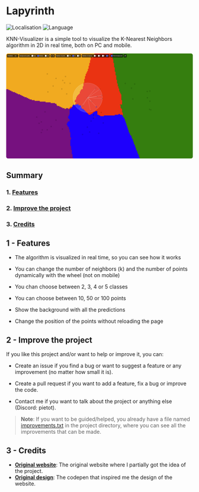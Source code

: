 # Lapyrinth

![Localisation](https://img.shields.io/badge/Made_in-France-red?labelColor=blue)
![Language](https://img.shields.io/badge/Language-JavaScript-ffdf00)

KNN-Visualizer is a simple tool to visualize the K-Nearest Neighbors algorithm in 2D in real time, both on PC and mobile.

<p align="center">
  <img src="desktop.png" alt="Desktop version">
</p>

## Summary

### 1. [Features](#1---features)

### 2. [Improve the project](#2---improve-the-project)

### 3. [Credits](#3---credits)

## 1 - Features

- The algorithm is visualized in real time, so you can see how it works

- You can change the number of neighbors (k) and the number of points dynamically with the wheel (not on mobile)

- You chan choose between 2, 3, 4 or 5 classes

- You can choose between 10, 50 or 100 points

- Show the background with all the predictions

- Change the position of the points without reloading the page

## 2 - Improve the project

If you like this project and/or want to help or improve it, you can:

- Create an issue if you find a bug or want to suggest a feature or any improvement (no matter how small it is).

- Create a pull request if you want to add a feature, fix a bug or improve the code.

- Contact me if you want to talk about the project or anything else (Discord: pietot).

> **Note**: If you want to be guided/helped, you already have a file named <a href="improvements.txt">improvements.txt</a> in the project directory, where you can see all the improvements that can be made.

## 3 - Credits

- **[Original website](http://vision.stanford.edu/teaching/cs231n-demos/knn/)**: The original website where I partially got the idea of the project.
- **[Original design](https://codepen.io/gangtao/pen/PPoqMW)**: The codepen that inspired me the design of the website.
